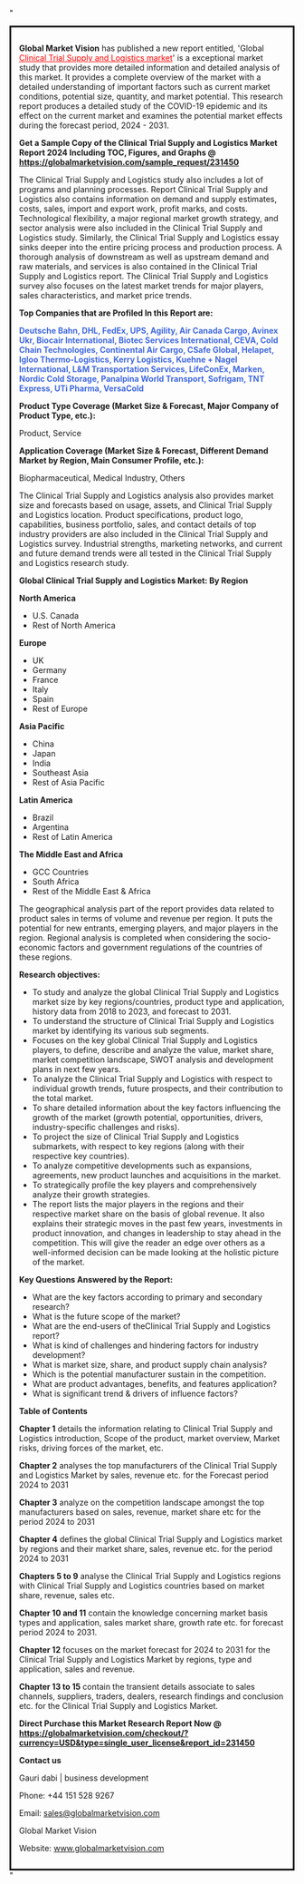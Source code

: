 "<div style='border: 3px solid black; padding: 1em;'>

<strong>Global Market Vision</strong> has published a new report entitled, 'Global <a style='color: #ff0000;' href='https://globalmarketvision.com/reports/global-clinical-trial-supply-and-logistics-market/231450'>Clinical Trial Supply and Logistics market</a>' is a exceptional market study that provides more detailed information and detailed analysis of this market. It provides a complete overview of the market with a detailed understanding of important factors such as current market conditions, potential size, quantity, and market potential. This research report produces a detailed study of the COVID-19 epidemic and its effect on the current market and examines the potential market effects during the forecast period, 2024 - 2031.

<strong>Get a Sample Copy of the Clinical Trial Supply and Logistics Market Report 2024 Including TOC, Figures, and Graphs @</strong> <a style='color: #ff0000;' href='https://globalmarketvision.com/sample_request/231450?utm_source=linkedinPulse&utm_medium=Dhiraj&utm_campaign=Dhiraj'><strong>https://globalmarketvision.com/sample_request/231450</strong></a>

The Clinical Trial Supply and Logistics study also includes a lot of programs and planning processes. Report Clinical Trial Supply and Logistics also contains information on demand and supply estimates, costs, sales, import and export work, profit marks, and costs. Technological flexibility, a major regional market growth strategy, and sector analysis were also included in the Clinical Trial Supply and Logistics study. Similarly, the Clinical Trial Supply and Logistics essay sinks deeper into the entire pricing process and production process. A thorough analysis of downstream as well as upstream demand and raw materials, and services is also contained in the Clinical Trial Supply and Logistics report. The Clinical Trial Supply and Logistics survey also focuses on the latest market trends for major players, sales characteristics, and market price trends.

<strong>Top Companies that are Profiled In this Report are:</strong>

<strong style='color: #4169e1;'>Deutsche Bahn, DHL, FedEx, UPS, Agility, Air Canada Cargo, Avinex Ukr, Biocair International, Biotec Services International, CEVA, Cold Chain Technologies, Continental Air Cargo, CSafe Global, Helapet, Igloo Thermo-Logistics, Kerry Logistics, Kuehne + Nagel International, L&M Transportation Services, LifeConEx, Marken, Nordic Cold Storage, Panalpina World Transport, Sofrigam, TNT Express, UTi Pharma, VersaCold</strong>
<div class='table-is-responsive'>
<p class='table-is-responsive'><strong>Product Type Coverage (Market Size &amp; Forecast, Major Company of Product Type, etc.):</strong></p>
Product, Service

<strong>Application Coverage (Market Size &amp; Forecast, Different Demand Market by Region, Main Consumer Profile, etc.):</strong>

Biopharmaceutical, Medical Industry, Others

The Clinical Trial Supply and Logistics analysis also provides market size and forecasts based on usage, assets, and Clinical Trial Supply and Logistics location. Product specifications, product logo, capabilities, business portfolio, sales, and contact details of top industry providers are also included in the Clinical Trial Supply and Logistics survey. Industrial strengths, marketing networks, and current and future demand trends were all tested in the Clinical Trial Supply and Logistics research study.

</div>
<strong>Global Clinical Trial Supply and Logistics Market: By Region</strong>

<strong>North America</strong>
<ul>
  <li>U.S. Canada</li>
  <li>Rest of North America</li>
</ul>
<strong>Europe</strong>
<ul>
  <li>UK</li>
  <li>Germany</li>
  <li>France</li>
  <li>Italy</li>
  <li>Spain</li>
  <li>Rest of Europe</li>
</ul>
<strong>Asia Pacific</strong>
<ul>
  <li>China</li>
  <li>Japan</li>
  <li>India</li>
  <li>Southeast Asia</li>
  <li>Rest of Asia Pacific</li>
</ul>
<strong>Latin America</strong>
<ul>
  <li>Brazil</li>
  <li>Argentina</li>
  <li>Rest of Latin America</li>
</ul>
<strong>The Middle East and Africa</strong>
<ul>
  <li>GCC Countries</li>
  <li>South Africa</li>
  <li>Rest of the Middle East &amp; Africa</li>
</ul>
The geographical analysis part of the report provides data related to product sales in terms of volume and revenue per region. It puts the potential for new entrants, emerging players, and major players in the region. Regional analysis is completed when considering the socio-economic factors and government regulations of the countries of these regions.

<strong>Research objectives:</strong>
<ul>
  <li>To study and analyze the global Clinical Trial Supply and Logistics market size by key regions/countries, product type and application, history data from 2018 to 2023, and forecast to 2031.</li>
  <li>To understand the structure of Clinical Trial Supply and Logistics market by identifying its various sub segments.</li>
  <li>Focuses on the key global Clinical Trial Supply and Logistics players, to define, describe and analyze the value, market share, market competition landscape, SWOT analysis and development plans in next few years.</li>
  <li>To analyze the Clinical Trial Supply and Logistics with respect to individual growth trends, future prospects, and their contribution to the total market.</li>
  <li>To share detailed information about the key factors influencing the growth of the market (growth potential, opportunities, drivers, industry-specific challenges and risks).</li>
  <li>To project the size of Clinical Trial Supply and Logistics submarkets, with respect to key regions (along with their respective key countries).</li>
  <li>To analyze competitive developments such as expansions, agreements, new product launches and acquisitions in the market.</li>
  <li>To strategically profile the key players and comprehensively analyze their growth strategies.</li>
  <li>The report lists the major players in the regions and their respective market share on the basis of global revenue. It also explains their strategic moves in the past few years, investments in product innovation, and changes in leadership to stay ahead in the competition. This will give the reader an edge over others as a well-informed decision can be made looking at the holistic picture of the market.</li>
</ul>
<strong>Key Questions Answered by the Report:</strong>
<ul>
  <li>What are the key factors according to primary and secondary research?</li>
  <li>What is the future scope of the market?</li>
  <li>What are the end-users of theClinical Trial Supply and Logistics report?</li>
  <li>What is kind of challenges and hindering factors for industry development?</li>
  <li>What is market size, share, and product supply chain analysis?</li>
  <li>Which is the potential manufacturer sustain in the competition.</li>
  <li>What are product advantages, benefits, and features application?</li>
  <li>What is significant trend &amp; drivers of influence factors?</li>
</ul>
<strong>Table of Contents</strong>

<strong>Chapter 1</strong> details the information relating to Clinical Trial Supply and Logistics introduction, Scope of the product, market overview, Market risks, driving forces of the market, etc.

<strong>Chapter 2</strong> analyses the top manufacturers of the Clinical Trial Supply and Logistics Market by sales, revenue etc. for the Forecast period 2024 to 2031

<strong>Chapter 3</strong> analyze on the competition landscape amongst the top manufacturers based on sales, revenue, market share etc for the period 2024 to 2031

<strong>Chapter 4</strong> defines the global Clinical Trial Supply and Logistics market by regions and their market share, sales, revenue etc. for the period 2024 to 2031

<strong>Chapters 5 to 9</strong> analyse the Clinical Trial Supply and Logistics regions with Clinical Trial Supply and Logistics countries based on market share, revenue, sales etc.

<strong>Chapter 10 and 11</strong> contain the knowledge concerning market basis types and application, sales market share, growth rate etc. for forecast period 2024 to 2031.

<strong>Chapter 12</strong> focuses on the market forecast for 2024 to 2031 for the Clinical Trial Supply and Logistics Market by regions, type and application, sales and revenue.

<strong>Chapter 13 to 15</strong> contain the transient details associate to sales channels, suppliers, traders, dealers, research findings and conclusion etc. for the Clinical Trial Supply and Logistics Market.

<b><strong>Direct Purchase this Market Research Report Now @ </strong><a style='color: #ff0000;' href='https://globalmarketvision.com/checkout/?currency=USD&type=single_user_license&report_id=231450?utm_source=linkedinPulse&utm_medium=Dhiraj&utm_campaign=Dhiraj'><strong>https://globalmarketvision.com/checkout/?currency=USD&type=single_user_license&report_id=231450</strong></a></b>

<strong>Contact us</strong>

Gauri dabi | business development

Phone: +44 151 528 9267

Email: <a href='mailto:sales@globalmarketvision.com'>sales@globalmarketvision.com</a>

Global Market Vision

Website: <a href='http://www.globalmarketvision.com/'>www.globalmarketvision.com</a>

</div>"
